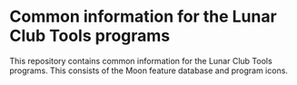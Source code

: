 Common information for the Lunar Club Tools programs
==========

This repository contains common information for the Lunar Club Tools programs. This consists of the Moon feature database and program icons.
